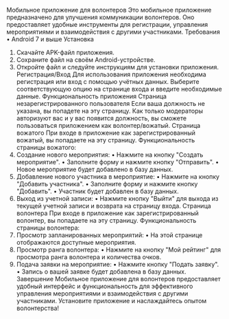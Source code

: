 Мобильное приложение для волонтеров
Это мобильное приложение предназначено для улучшения коммуникации волонтеров. Оно предоставляет удобные инструменты для регистрации, управления мероприятиями и взаимодействия с другими участниками.
Требования
•	Android 7 и выше
Установка
1.	Скачайте APK-файл приложения.
2.	Сохраните файл на своём Android-устройстве.
3.	Откройте файл и следуйте инструкциям для установки приложения.
Регистрация/Вход
Для использования приложения необходима регистрация или вход с помощью учётных данных. Выберите соответствующую опцию на странице входа и введите необходимые данные.
Функциональность приложения
Страница незарегистрированного пользователя
Если ваша должность не указана, вы попадете на эту страницу. Как только модераторы авторизуют вас и у вас появится должность, вы сможете пользоваться приложением как волонтер/вожатый.
Страница вожатого
При входе в приложение как зарегистрированный вожатый, вы попадаете на эту страницу.
Функциональность страницы вожатого:
1.	Создание нового мероприятия:
•	Нажмите на кнопку "Создать мероприятие".
•	Заполните форму и нажмите кнопку "Отправить".
•	Новое мероприятие будет добавлено в базу данных.
2.	Добавление нового участника в мероприятие:
•	Нажмите на кнопку "Добавить участника".
•	Заполните форму и нажмите кнопку "Добавить".
•	Участник будет добавлен в базу данных.
3.	Выход из учетной записи:
•	Нажмите кнопку "Выйти" для выхода из текущей учетной записи и возврата на страницу входа.
Страница волонтера
При входе в приложение как зарегистрированный волонтер, вы попадаете на эту страницу.
Функциональность страницы волонтера:
1.	Просмотр запланированных мероприятий:
•	На этой странице отображаются доступные мероприятия.
2.	Просмотр ранга волонтера:
•	Нажмите на кнопку  "Мой рейтинг" для просмотра ранга волонтера и количества очков.
3.	Подача заявки на мероприятие:
•	Нажмите кнопку "Подать заявку".
•	Запись о вашей заявке будет добавлена в базу данных.
Завершение
Мобильное приложение для волонтеров предоставляет удобный интерфейс и функциональность для эффективного управления мероприятиями и взаимодействия с другими участниками. Установите приложение и наслаждайтесь опытом волонтерства!

